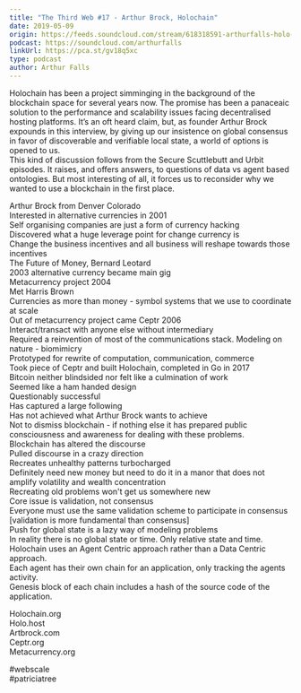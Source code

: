 ```yaml
---
title: "The Third Web #17 - Arthur Brock, Holochain"
date: 2019-05-09
origin: https://feeds.soundcloud.com/stream/618318591-arthurfalls-holo-mixdown.mp3
podcast: https://soundcloud.com/arthurfalls
linkUrl: https://pca.st/gv18q5xc
type: podcast
author: Arthur Falls
---
```


Holochain has been a project simminging in the background of the blockchain space for several years now. The promise has been a panaceaic solution to the performance and scalability issues facing decentralised hosting platforms. It’s an oft heard claim, but, as founder Arthur Brock expounds in this interview, by giving up our insistence on global consensus in favor of discoverable and verifiable local state, a world of options is opened to us.   
This kind of discussion follows from the Secure Scuttlebutt and Urbit episodes. It raises, and offers answers, to questions of data vs agent based ontologies. But most interesting of all, it forces us to reconsider why we wanted to use a blockchain in the first place.  
  
  
  
Arthur Brock from Denver Colorado  
Interested in alternative currencies in 2001  
Self organising companies are just a form of currency hacking  
Discovered what a huge leverage point for change currency is  
Change the business incentives and all business will reshape towards those incentives  
The Future of Money, Bernard Leotard  
2003 alternative currency became main gig  
Metacurrency project 2004  
Met Harris Brown  
Currencies as more than money - symbol systems that we use to coordinate at scale  
Out of metacurrency project came Ceptr 2006  
Interact/transact with anyone else without intermediary  
Required a reinvention of most of the communications stack. Modeling on nature - biomimicry  
Prototyped for rewrite of computation, communication, commerce  
Took piece of Ceptr and built Holochain, completed in Go in 2017  
Bitcoin neither blindsided nor felt like a culmination of work  
Seemed like a ham handed design  
Questionably successful  
Has captured a large following  
Has not achieved what Arthur Brock wants to achieve  
Not to dismiss blockchain - if nothing else it has prepared public consciousness and awareness for dealing with these problems.  
Blockchain has altered the discourse  
Pulled discourse in a crazy direction  
Recreates unhealthy patterns turbocharged  
Definitely need new money but need to do it in a manor that does not amplify volatility and wealth concentration  
Recreating old problems won't get us somewhere new  
Core issue is validation, not consensus  
Everyone must use the same validation scheme to participate in consensus [validation is more fundamental than consensus]  
Push for global state is a lazy way of modeling problems  
In reality there is no global state or time. Only relative state and time.  
Holochain uses an Agent Centric approach rather than a Data Centric approach.  
Each agent has their own chain for an application, only tracking the agents activity.  
Genesis block of each chain includes a hash of the source code of the application.  
  
  
Holochain.org  
Holo.host  
Artbrock.com  
Ceptr.org  
Metacurrency.org  
  
#webscale  
#patriciatree

